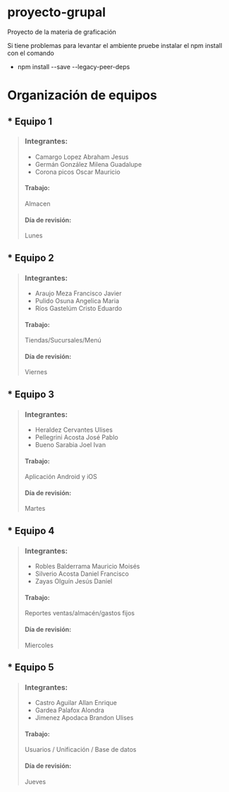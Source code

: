 # proyecto-grupal
Proyecto de la materia de graficación

Si tiene problemas para levantar el ambiente pruebe instalar el npm install con el comando

* npm install --save --legacy-peer-deps

# Organización de equipos

## * Equipo 1
> ### Integrantes:
> * Camargo Lopez Abraham Jesus
> * Germán González Milena Guadalupe
> * Corona picos Oscar Mauricio
> #### Trabajo:
> Almacen
> #### Día de revisión:
> Lunes

## * Equipo 2
> ### Integrantes:
> * Araujo Meza Francisco Javier
> * Pulido Osuna Angelica Maria
> * Ríos Gastelúm Cristo Eduardo
> #### Trabajo:
> Tiendas/Sucursales/Menú
> #### Día de revisión:
> Viernes

## * Equipo 3
> ### Integrantes:
> * Heraldez Cervantes Ulises
> * Pellegrini Acosta José Pablo
> * Bueno Sarabia Joel Ivan 
> #### Trabajo:
> Aplicación Android y iOS
> #### Día de revisión:
> Martes

## * Equipo 4
> ### Integrantes:
> * Robles Balderrama Mauricio Moisés 
> * Silverio Acosta Daniel Francisco
> * Zayas Olguín Jesús Daniel
> #### Trabajo:
> Reportes ventas/almacén/gastos fijos
> #### Día de revisión:
> Miercoles

## * Equipo 5
> ### Integrantes:
> * Castro Aguilar Allan Enrique
> * Gardea Palafox Alondra
> * Jimenez Apodaca Brandon Ulises
> #### Trabajo:
> Usuarios / Unificación / Base de datos
> #### Día de revisión:
> Jueves